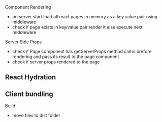 Component Rendering

- on server start load all react pages in memory as a key value pair using middleware
- check if page exists in key/value pair render it else execute next middleware

Server Side Props
- check if Page component has getServerProps method call is brefore rendering and pass its result to the page component
- check if server props rendered to the page

React Hydration
- 

Client bundling
- 

Build
- move files to dist folder